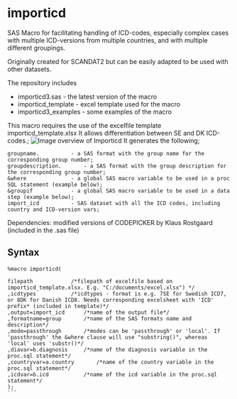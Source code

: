 # importicd

SAS Macro for facilitating handling of ICD-codes, especially complex cases with multiple ICD-versions from multiple countries, and with multiple different groupings. 

Originally created for SCANDAT2 but can be easily adapted to be used with other datasets.

The repository includes
* importicd3.sas - the latest version of the macro
* importicd_template - excel template used for the macro
* importicd3_examples - some examples of the macro

This macro requires the use of the excelfile template importicd_template.xlsx
It allows differentiation between SE and DK ICD-codes.;
![Image overview of Importicd](https://github.com/SCANDAT/importicd/blob/master/importicd_overview.png)
It generates the following;
````
groupname.			- a SAS format with the group name for the corresponding group number;
groupdescription.		- a SAS format with the group description for the corresponding group number;
&where 				- a global SAS macro variable to be used in a proc SQL statement (example below);
&groupif			- a global SAS macro variable to be used in a data step (example below);
import_icd			- SAS dataset with all the ICD codes, including country and ICD-version vars;
````


Dependencies: modified versions of CODEPICKER by Klaus Rostgaard (included in the .sas file)

## Syntax

````
%macro importicd(

filepath			/*filepath of excelfile based on importicd_template.xlsx. E.g. "C:/documents/excel.xlsx") */
,icdtypes			/*icdtypes - format is e.g. 7SE for Swedish ICD7, or 8DK for Danish ICD8. Needs corresponding excelsheet with 'ICD' prefix* (included in template)*/
,output=import_icd		/*name of the output file*/
,formatname=group		/*name of the SAS formats name and description*/
,mode=passthrough		/*modes can be 'passthrough' or 'local'. If 'passthrough' the &where clause will use "substring()", whereas 'local' uses 'substr()*/
,diavar=b.diagnosis		/*name of the diagnosis variable in the proc.sql statement*/
,countryvar=a.country		/*name of the country variable in the proc.sql statement*/
,icdvar=b.icd			/*name of the icd variable in the proc.sql statement*/
);
```
